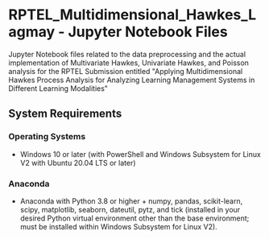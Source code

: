 # RPTEL_Multidimensional_Hawkes_Lagmay - Jupyter Notebook Files
Jupyter Notebook files related to the data preprocessing and the actual implementation of Multivariate Hawkes, Univariate Hawkes, and Poisson analysis for the RPTEL Submission entitled "Applying Multidimensional Hawkes Process Analysis for Analyzing Learning Management Systems in Different Learning Modalities"

## System Requirements
### Operating Systems
- Windows 10 or later (with PowerShell and Windows Subsystem for Linux V2 with Ubuntu 20.04 LTS or later)

### Anaconda
- Anaconda with Python 3.8 or higher + numpy, pandas, scikit-learn, scipy, matplotlib, seaborn, dateutil, pytz, and tick (installed in your desired Python virtual environment other than the base environment; must be installed within Windows Subsystem for Linux V2).